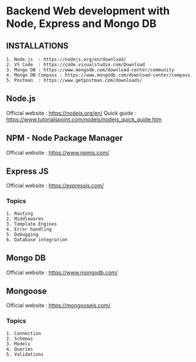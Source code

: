 # Backend Web development with Node, Express and Mongo DB

## INSTALLATIONS
    1. Node.js  : https://nodejs.org/en/download/ 
    2. VS Code  : https://code.visualstudio.com/Download
    3. Mongo DB : https://www.mongodb.com/download-center/community
    4. Mongo DB Compass : https://www.mongodb.com/download-center/compass
    5. Postman  : https://www.getpostman.com/downloads/

## Node.js
Official website : https://nodejs.org/en/
Quick guide : https://www.tutorialspoint.com/nodejs/nodejs_quick_guide.htm

## NPM - Node Package Manager
Official website : https://www.npmjs.com/

## Express JS
Official website : https://expressjs.com/
### Topics
    1. Routing
    2. Middlewares
    3. Template Engines
    4. Error handling
    5. Debugging
    6. Database integration

## Mongo DB
Official website : https://www.mongodb.com/

## Mongoose
Official website : https://mongoosejs.com/
### Topics
    1. Connection
    2. Schemas
    3. Models
    4. Queries
    5. Validations